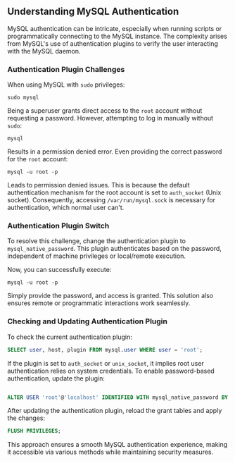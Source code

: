 ## Understanding MySQL Authentication
MySQL authentication can be intricate, especially when running scripts or programmatically connecting to the MySQL instance. The complexity arises from MySQL's use of authentication plugins to verify the user interacting with the MySQL daemon.

### Authentication Plugin Challenges

When using MySQL with `sudo` privileges:

```
sudo mysql
```

Being a superuser grants direct access to the `root` account without requesting a password. However, attempting to log in manually without `sudo`:

```
mysql
```

Results in a permission denied error. Even providing the correct password for the `root` account:

```
mysql -u root -p
```

Leads to permission denied issues. This is because the default authentication mechanism for the root account is set to `auth_socket` (Unix socket). Consequently, accessing `/var/run/mysql.sock` is necessary for authentication, which normal user can't.

### Authentication Plugin Switch
To resolve this challenge, change the authentication plugin to `mysql_native_password`. This plugin authenticates based on the password, independent of machine privileges or local/remote execution.

Now, you can successfully execute:

```
mysql -u root -p
```
Simply provide the password, and access is granted. This solution also ensures remote or programmatic interactions work seamlessly.

### Checking and Updating Authentication Plugin

To check the current authentication plugin:

```sql
SELECT user, host, plugin FROM mysql.user WHERE user = 'root';
```

If the plugin is set to `auth_socket` or `unix_socket`, it implies root user authentication relies on system credentials. To enable password-based authentication, update the plugin:

```sql

ALTER USER 'root'@'localhost' IDENTIFIED WITH mysql_native_password BY 'new_password';
```

After updating the authentication plugin, reload the grant tables and apply the changes:

```sql
FLUSH PRIVILEGES;
```
This approach ensures a smooth MySQL authentication experience, making it accessible via various methods while maintaining security measures.
